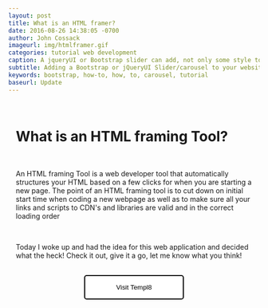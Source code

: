 ```yaml
---
layout: post
title: What is an HTML framer?
date: 2016-08-26 14:38:05 -0700
author: John Cossack
imageurl: img/htmlframer.gif
categories: tutorial web development
caption: A jqueryUI or Bootstrap slider can add, not only some style to your webpage but also give it a level of professionalism. Although generally used to showcase an array of images, a slider can also save vertical space on your website for the many levels of an application that the user may not even interact with otherwise. It really leans up the look of your website and is one of my favorite utilizations of the slider that I don't see a lot of developers using.
subtitle: Adding a Bootstrap or jQueryUI Slider/carousel to your website.
keywords: bootstrap, how-to, how, to, carousel, tutorial
baseurl: Update
---
```

<div class = "wrapper" style = "padding: 15px">
<h1>What is an HTML framing Tool?</h1>
<br>
<p>An HTML framing Tool is a web developer tool that automatically structures your HTML based on a few clicks for when you are starting a new page. The point of an HTML framing tool is to cut down on initial start time when coding a new webpage as well as to make sure all your links and scripts to CDN's and libraries are valid and in the correct loading order</p>
<br>
<p>Today I woke up and had the idea for this web application and decided what the heck! Check it out, give it a go, let me know what you think!</p>
<br>
<a href="templ8/index.html"><button>Visit Templ8</button></a>

<style>
  button {
    padding: 15px 40px;
    width: 200px;
    border: 2px solid black;
    border-radius: 5px;
    background-color: white;
    color: black;
    transition: all ease-in-out 300ms;
    position: relative;
    margin-left: 50%;
    right: 100px;

  }

  button:hover {
    background-color: darkorange;
  }
</style>
